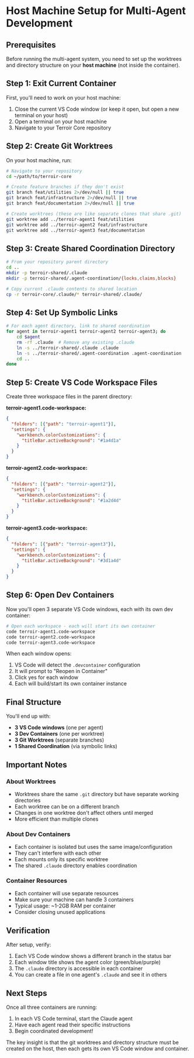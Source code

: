 # Host Machine Setup for Multi-Agent Development

## Prerequisites

Before running the multi-agent system, you need to set up the worktrees and directory structure on your **host machine** (not inside the container).

## Step 1: Exit Current Container

First, you'll need to work on your host machine:
1. Close the current VS Code window (or keep it open, but open a new terminal on your host)
2. Open a terminal on your host machine
3. Navigate to your Terroir Core repository

## Step 2: Create Git Worktrees

On your host machine, run:

```bash
# Navigate to your repository
cd ~/path/to/terroir-core

# Create feature branches if they don't exist
git branch feat/utilities 2>/dev/null || true
git branch feat/infrastructure 2>/dev/null || true
git branch feat/documentation 2>/dev/null || true

# Create worktrees (these are like separate clones that share .git)
git worktree add ../terroir-agent1 feat/utilities
git worktree add ../terroir-agent2 feat/infrastructure
git worktree add ../terroir-agent3 feat/documentation
```

## Step 3: Create Shared Coordination Directory

```bash
# From your repository parent directory
cd ..
mkdir -p terroir-shared/.claude
mkdir -p terroir-shared/.agent-coordination/{locks,claims,blocks}

# Copy current .claude contents to shared location
cp -r terroir-core/.claude/* terroir-shared/.claude/
```

## Step 4: Set Up Symbolic Links

```bash
# For each agent directory, link to shared coordination
for agent in terroir-agent1 terroir-agent2 terroir-agent3; do
    cd $agent
    rm -rf .claude  # Remove any existing .claude
    ln -s ../terroir-shared/.claude .claude
    ln -s ../terroir-shared/.agent-coordination .agent-coordination
    cd ..
done
```

## Step 5: Create VS Code Workspace Files

Create three workspace files in the parent directory:

**terroir-agent1.code-workspace:**
```json
{
  "folders": [{"path": "terroir-agent1"}],
  "settings": {
    "workbench.colorCustomizations": {
      "titleBar.activeBackground": "#1a4d1a"
    }
  }
}
```

**terroir-agent2.code-workspace:**
```json
{
  "folders": [{"path": "terroir-agent2"}],
  "settings": {
    "workbench.colorCustomizations": {
      "titleBar.activeBackground": "#1a2d4d"
    }
  }
}
```

**terroir-agent3.code-workspace:**
```json
{
  "folders": [{"path": "terroir-agent3"}],
  "settings": {
    "workbench.colorCustomizations": {
      "titleBar.activeBackground": "#3d1a4d"
    }
  }
}
```

## Step 6: Open Dev Containers

Now you'll open 3 separate VS Code windows, each with its own dev container:

```bash
# Open each workspace - each will start its own container
code terroir-agent1.code-workspace
code terroir-agent2.code-workspace  
code terroir-agent3.code-workspace
```

When each window opens:
1. VS Code will detect the `.devcontainer` configuration
2. It will prompt to "Reopen in Container"
3. Click yes for each window
4. Each will build/start its own container instance

## Final Structure

You'll end up with:
- **3 VS Code windows** (one per agent)
- **3 Dev Containers** (one per worktree)
- **3 Git Worktrees** (separate branches)
- **1 Shared Coordination** (via symbolic links)

## Important Notes

### About Worktrees
- Worktrees share the same `.git` directory but have separate working directories
- Each worktree can be on a different branch
- Changes in one worktree don't affect others until merged
- More efficient than multiple clones

### About Dev Containers
- Each container is isolated but uses the same image/configuration
- They can't interfere with each other
- Each mounts only its specific worktree
- The shared `.claude` directory enables coordination

### Container Resources
- Each container will use separate resources
- Make sure your machine can handle 3 containers
- Typical usage: ~1-2GB RAM per container
- Consider closing unused applications

## Verification

After setup, verify:
1. Each VS Code window shows a different branch in the status bar
2. Each window title shows the agent color (green/blue/purple)
3. The `.claude` directory is accessible in each container
4. You can create a file in one agent's `.claude` and see it in others

## Next Steps

Once all three containers are running:
1. In each VS Code terminal, start the Claude agent
2. Have each agent read their specific instructions
3. Begin coordinated development!

The key insight is that the git worktrees and directory structure must be created on the host, then each gets its own VS Code window and container.
